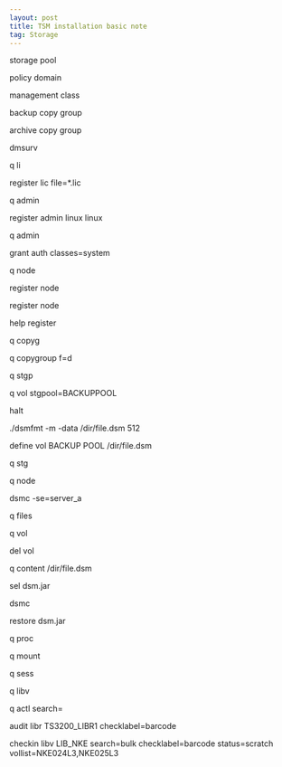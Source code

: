 ```yaml
---
layout: post
title: TSM installation basic note
tag: Storage
---
```

storage pool

policy domain

management class

backup copy group

archive copy group

dmsurv

q li

register lic file=*.lic

q admin 

register admin linux linux

q admin

grant auth classes=system

q node

 register node

register node  

help register 

q copyg

q copygroup f=d

q stgp

q vol stgpool=BACKUPPOOL

halt

./dsmfmt -m -data /dir/file.dsm 512

define vol BACKUP POOL /dir/file.dsm 

q stg

q node

dsmc -se=server_a

q files

q vol 

del vol 

q content  /dir/file.dsm 

sel dsm.jar

dsmc

restore dsm.jar

q proc

q mount 

q sess

q libv 

q actl search=

audit libr TS3200_LIBR1 checklabel=barcode 

checkin libv LIB_NKE search=bulk checklabel=barcode status=scratch vollist=NKE024L3,NKE025L3 
